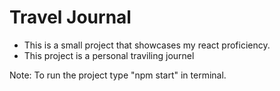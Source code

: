 # Travel Journal

- This is a small project that showcases my react proficiency.
- This project is a personal traviling journel

Note: To run the project type "npm start" in terminal.

